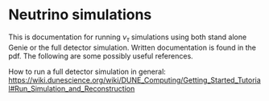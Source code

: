 # Neutrino simulations 
This is documentation for running $\nu_\tau$ simulations using both stand alone Genie or the full detector simulation. Written documentation is found in the pdf. The following are some possibly useful references.  

How to run a full detector simulation in general:  
https://wiki.dunescience.org/wiki/DUNE_Computing/Getting_Started_Tutorial#Run_Simulation_and_Reconstruction





 
